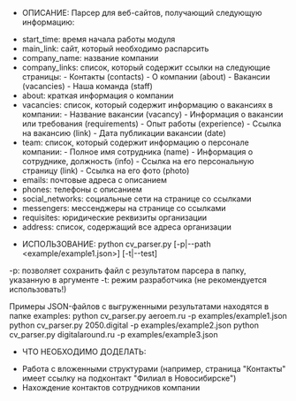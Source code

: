 * ОПИСАНИЕ:
Парсер для веб-сайтов, получающий следующую информацию:
- start_time: время начала работы модуля
- main_link: сайт, который необходимо распарсить
- company_name: название компании
- company_links: список, который содержит ссылки на следующие страницы:
                - Контакты (contacts)
				- О компании (about)
				- Вакансии (vacancies)
				- Наша команда (staff)
- about: краткая информация о компании
- vacancies: список, который содержит информацию о вакансиях в компании:
                - Название вакансии (vacancy)
				- Информация о вакансии или требования (requirements)
				- Опыт работы (experience)
				- Ссылка на вакансию (link)
				- Дата публикации вакансии (date)
- team: список, который содержит информацию о персонале компании:
                - Полное имя сотрудника (name)
				- Информация о сотруднике, должность (info)
				- Ссылка на его персональную страницу (link)
				- Ссылка на его фото (photo)
- emails: почтовые адреса с описанием
- phones: телефоны с описанием
- social_networks: социальные сети на странице со ссылками
- messengers: мессенджеры на странице со ссылками
- requisites: юридические реквизиты организации
- address: список, содержащий все адреса организации


* ИСПОЛЬЗОВАНИЕ:
python cv_parser.py <yourdomain> [-p|--path <example/example1.json>] [-t|--test]

-p: позволяет сохранить файл с результатом парсера в папку, указанную в аргументе
-t: режим разработчика (не рекомендуется использовать!)

Примеры JSON-файлов с выгруженными результатами находятся в папке examples:
python cv_parser.py aeroem.ru -p examples/example1.json
python cv_parser.py 2050.digital -p examples/example2.json
python cv_parser.py digitalaround.ru -p examples/example3.json

* ЧТО НЕОБХОДИМО ДОДЕЛАТЬ:
- Работа с вложенными структурами (например, страница "Контакты" имеет ссылку на подконтакт "Филиал в Новосибирске")
- Нахождение контактов сотрудников компании

